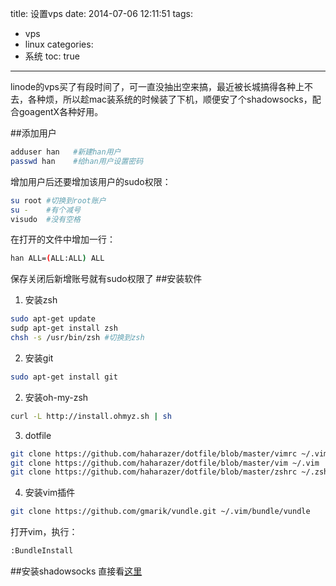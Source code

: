 title: 设置vps
date: 2014-07-06 12:11:51
tags:
- vps
- linux
categories:
- 系统
toc: true
---

linode的vps买了有段时间了，可一直没抽出空来搞，最近被长城搞得各种上不去，各种烦，所以趁mac装系统的时候装了下机，顺便安了个shadowsocks，配合goagentX各种好用。
<!-- more -->

##添加用户
```bash
adduser han   #新建han用户
passwd han    #给han用户设置密码
```
增加用户后还要增加该用户的sudo权限：
```bash
su root #切换到root账户
su -    #有个减号
visudo  #没有空格
```
在打开的文件中增加一行：
```bash
han ALL=(ALL:ALL) ALL
```
保存关闭后新增账号就有sudo权限了
##安装软件
1. 安装zsh
```bash
sudo apt-get update
sudp apt-get install zsh
chsh -s /usr/bin/zsh #切换到zsh
```
2. 安装git
```bash
sudo apt-get install git
```
2. 安装oh-my-zsh
```bash
curl -L http://install.ohmyz.sh | sh
```
3. dotfile
```bash
git clone https://github.com/haharazer/dotfile/blob/master/vimrc ~/.vimrc
git clone https://github.com/haharazer/dotfile/blob/master/vim ~/.vim
git clone https://github.com/haharazer/dotfile/blob/master/zshrc ~/.zshrc
```
4. 安装vim插件
```bash
git clone https://github.com/gmarik/vundle.git ~/.vim/bundle/vundle
```
打开vim，执行：
```bash
:BundleInstall
```

##安装shadowsocks
直接看[这里](https://github.com/clowwindy/shadowsocks/wiki/Configure-Shadowsocks-with-Supervisor)
